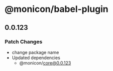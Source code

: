 # @monicon/babel-plugin

## 0.0.123

### Patch Changes

- change package name
- Updated dependencies
  - @monicon/core@0.0.123
